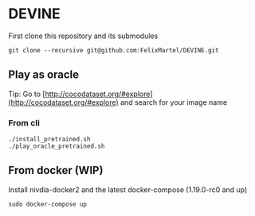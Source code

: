 # DEVINE

First clone this repository and its submodules

```
git clone --recursive git@github.com:FelixMartel/DEVINE.git
```

## Play as oracle 

Tip: Go to [http://cocodataset.org/#explore](http://cocodataset.org/#explore) and search for your image name

### From cli

```
./install_pretrained.sh
./play_oracle_pretrained.sh
```

## From docker (WIP)

Install nivdia-docker2 and the latest docker-compose (1.19.0-rc0 and up)

```
sudo docker-compose up
```

